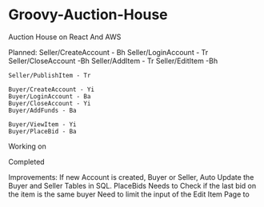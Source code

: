# Groovy-Auction-House
Auction House on React And AWS

Planned:
    Seller/CreateAccount - Bh 
    Seller/LoginAccount - Tr
    Seller/CloseAccount -Bh
    Seller/AddItem - Tr
    Seller/EditItem -Bh

    Seller/PublishItem - Tr
 
    Buyer/CreateAccount - Yi
    Buyer/LoginAccount - Ba
    Buyer/CloseAccount - Yi
    Buyer/AddFunds - Ba
    
    Buyer/ViewItem - Yi
    Buyer/PlaceBid - Ba


Working on

Completed

Improvements:
    If new Account is created, Buyer or Seller, Auto Update the Buyer and Seller Tables in SQL.
    PlaceBids Needs to Check if the last bid on the item is the same buyer
    Need to limit the input of the Edit Item Page to 